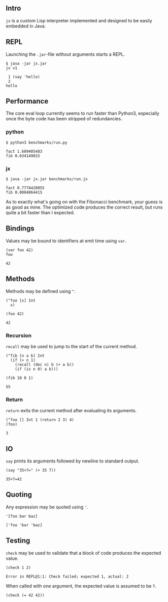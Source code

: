 ## Intro
`jx` is a custom Lisp interpreter implemented and designed to be easily embedded in Java.

## REPL
Launching the `.jar`-file without arguments starts a REPL.

```
$ java -jar jx.jar
jx v1

 1 (say 'hello)
 2
hello
```

## Performance
The core eval loop currently seems to run faster than Python3,
especially once the byte code has been stripped of redundancies.

### python
```
$ python3 benchmarks/run.py
```
```
fact 1.689405483
fib 0.634149815
```

### jx
```
$ java -jar jx.jar benchmarks/run.jx
```
```
fact 0.777442805S
fib 0.000486441S
```

As to exactly what's going on with the Fibonacci benchmark, your guess is as good as mine.
The optimized code produces the correct result, but runs quite a bit faster than I expected.

## Bindings
Values may be bound to identifiers at emit time using `var`.

```
(var foo 42)
foo
```
`42`

## Methods
Methods may be defined using `^`.

```
(^foo [x] Int 
  x)
  
(foo 42)
```
`42`

### Recursion
`recall` may be used to jump to the start of the current method.

```
(^fib [n a b] Int
  (if (> n 1) 
    (recall (dec n) b (+ a b)) 
    (if (is n 0) a b)))

(fib 10 0 1)
```
`55`

### Return
`return` exits the current method after evaluating its arguments.

```
(^foo [] Int 1 (return 2 3) 4)
(foo)
```
`3`

## IO
`say` prints its arguments followed by newline to standard output.
```
(say "35+7=" (+ 35 7))
```
```
35+7=42
```

## Quoting
Any expression may be quoted using `'`.

```
'[foo bar baz]
```
`['foo 'bar 'baz]`

## Testing
`check` may be used to validate that a block of code produces the expected value.
```
(check 1 2)
```
```
Error in REPL@1:1: Check failed; expected 1, actual: 2
```

When called with one argument, the expected value is assumed to be `T`.
```
(check (= 42 42))
```